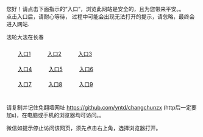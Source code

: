 您好！请点击下面指示的“入口”，浏览此网站是安全的，且为您带来平安。。 <br/>
点击入口后，请耐心等待， 过程中可能会出现无法打开的提示，请忽略，最终会进入网站. </br>

法轮大法在长春<br/>
<div style="padding:10px"><a style="margin:20px" target="_blank" href="https://d344yvoswi2wjp.cloudfront.net/2Qpsp?qqwkasog" id="ccLink1" rel="nofollow">入口1</a> <a target="_blank" style="margin:20px" href="https://d3in9fmf0e2lzh.cloudfront.net/2Qpsp?hztjw" id="ccLink2" rel="nofollow">入口2</a> <a style="margin:20px" target="_blank" href="https://d142jspbm73jzy.cloudfront.net/2Qpsp?leopuxk" id="ccLink3" rel="nofollow">入口3</a></div>

<div style="padding:10px" ><a style="margin:20px" target="_blank" href="https://d344yvoswi2wjp.cloudfront.net/2Qpsp?qqwkasog" id="ccLink4" rel="nofollow">入口4</a> <a style="margin:20px" href="https://d3in9fmf0e2lzh.cloudfront.net/2Qpsp?hztjw" target="_blank" id="ccLink5" rel="nofollow">入口5</a> <a style="margin:20px" href="https://d142jspbm73jzy.cloudfront.net/2Qpsp?leopuxk" target="_blank" id="ccLink6" rel="nofollow">入口6</a></div>

<div style="padding:10px"><a style="margin:20px" target="_blank" href="https://d344yvoswi2wjp.cloudfront.net/2Qpsp?qqwkasog" id="ccLink7" rel="nofollow">入口7</a> <a style="margin:20px" href="https://d3in9fmf0e2lzh.cloudfront.net/2Qpsp?hztjw" target="_blank" id="ccLink8" rel="nofollow">入口8</a> <a style="margin:20px" target="_blank" href="https://d142jspbm73jzy.cloudfront.net/2Qpsp?leopuxk" id="ccLink9" rel="nofollow">入口9</a></div>

<br/>



请复制并记住免翻墙网址 https://github.com/yntd/changchunzx (http后一定要加s)，在电脑或手机的浏览器均可访问。。<br/>

微信如提示停止访问该网页，须先点击右上角，选择浏览器打开。
